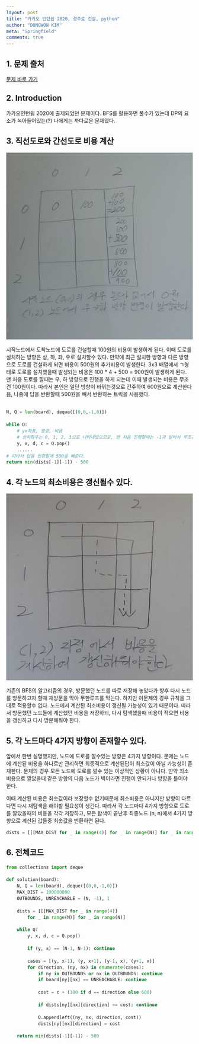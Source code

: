 ```yaml
---
layout: post
title: "카카오 인턴쉽 2020, 경주로 건설, python"
author: "DONGWON KIM"
meta: "Springfield"
comments: true
---
```


## 1. 문제 출처
[문제 바로 가기](https://programmers.co.kr/learn/courses/30/lessons/67259)

## 2. Introduction
카카오인턴쉽 2020에 출제되었던 문제이다. BFS를 활용하면 풀수가 있는데 DP의 요소가 녹아들어있는(?) 나에게는 까다로운 문제였다.

## 3. 직선도로와 간선도로 비용 계산
![2022-02-07-kakaointern2020-race](/imgs/Algorithm/2022-02-07-kakaointern2020-race/20220207_132131959.jpg)

시작노드에서 도착노드에 도로를 건설할때 100원의 비용이 발생하게 된다. 이때 도로를 설치하는 방향은 상, 하, 좌, 우로 설치할수 있다. 만약에 최근 설치한 방향과 다른 방향으로 도로를 건설하게 되면 비용이 500원의 추가비용이 발생한다. 3x3 배열에서 ㄱ형태로 도로를 설치했을때 발생되는 비용은 100 * 4 + 500 = 900원이 발생하게 된다. 맨 처음 도로를 깔때는 우, 하 방향으로 진행을 하게 되는데 이때 발생되는 비용은 무조건 100원이다. 따라서 본인은 일단 방향이 바뀌는것으로 간주하여 600원으로 계산한다음, 나중에 답을 반환할때 500원을 빼서 반환하는 트릭을 사용했다.
```python

N, Q = len(board), deque([(0,0,-1,0)])

while Q:
    # yx좌표, 방향, 비용
    # 상하좌우는 0, 1, 2, 3으로 나타내었으므로, 맨 처음 진행할때는 -1과 달라서 무조건 600이 된다.
    y, x, d, c = Q.pop()
    ......
# 따라서 답을 반환할때 500을 빼준다.
return min(dists[-1][-1]) - 500
```


## 4. 각 노드의 최소비용은 갱신될수 있다.
![2022-02-07-kakaointern2020-race](/imgs/Algorithm/2022-02-07-kakaointern2020-race/20220207_133659388.jpg)

기존의 BFS의 알고리즘의 경우, 방문했던 노드를 따로 저장해 놓았다가 향후 다시 노드를 방문하고자 할때 재방문을 막아 무한루프를 막는다. 하지만 이문제의 경우 규칙을 그대로 적용할수 없다. 노드에서 계산된 최소비용이 갱신될 가능성이 있기 때문이다. 따라서 방문했던 노드들에 계산했던 비용을 저장하되, 다시 탐색했을때 비용이 적으면 비용을 갱신하고 다시 방문해줘야 한다.

## 5. 각 노드마다 4가지 방향이 존재할수 있다.
앞에서 한번 설명했지만, 노드에 도로를 깔수있는 방향은 4가지 방향이다. 문제는 노드에 계산된 비용을 하나로만 관리하면 최종적으로 계산된답이 최소값이 아닐 가능성이 존재한다. 문제의 경우 모든 노드에 도로를 깔수 있는 이상적인 상황이 아니다. 만약 최소비용으로 깔았을때 같은 방향의 다음 노드가 벽이라면 진행이 안되거나 방향을 틀어야 한다. 

이때 계산된 비용은 최솟값이라 보장할수 없기때문에 최소비용은 아니지만 방향이 다르다면 다시 재탐색을 해야할 필요성이 생긴다. 따라서 각 노드마다 4가지 방향으로 도로를 깔았을때의 비용을 각각 저장하고, 모든 탐색이 끝난후 최종노드 (n, n)에서 4가지 방향으로 계산된 값들중 최솟값을 반환하면 된다.

```python
dists = [[[MAX_DIST for _ in range(4)] for _ in range(N)] for _ in range(N)]
```

## 6. 전체코드
```python
from collections import deque

def solution(board):
    N, Q = len(board), deque([(0,0,-1,0)])
    MAX_DIST = 100000000
    OUTBOUNDS, UNREACHABLE = (N, -1), 1
    
    dists = [[[MAX_DIST for _ in range(4)]
        for _ in range(N)] for _ in range(N)]
    
    while Q:
        y, x, d, c = Q.pop()

        if (y, x) == (N-1, N-1): continue

        cases = [(y, x-1), (y, x+1), (y-1, x), (y+1, x)]
        for direction, (ny, nx) in enumerate(cases):            
            if ny in OUTBOUNDS or nx in OUTBOUNDS: continue
            if board[ny][nx] == UNREACHABLE: continue

            cost = c + (100 if d == direction else 600)
    
            if dists[ny][nx][direction] <= cost: continue
                
            Q.appendleft((ny, nx, direction, cost))
            dists[ny][nx][direction] = cost

    return min(dists[-1][-1]) - 500
```
